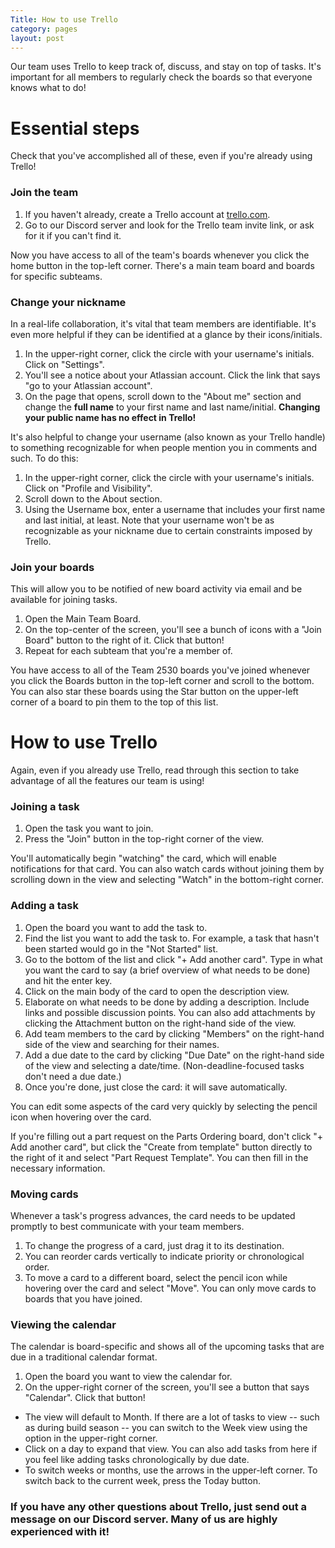 ```yaml
---
Title: How to use Trello
category: pages
layout: post
---
```


Our team uses Trello to keep track of, discuss, and stay on top of tasks. It's important for all members to regularly check the boards so that everyone knows what to do!

# Essential steps
Check that you've accomplished all of these, even if you're already using Trello!

### Join the team
1. If you haven't already, create a Trello account at [trello.com](https://trello.com).
2. Go to our Discord server and look for the Trello team invite link, or ask for it if you can't find it.

Now you have access to all of the team's boards whenever you click the home button in the top-left corner. There's a main team board and boards for specific subteams.

### Change your nickname
In a real-life collaboration, it's vital that team members are identifiable. It's even more helpful if they can be identified at a glance by their icons/initials.
1. In the upper-right corner, click the circle with your username's initials. Click on "Settings".
2. You'll see a notice about your Atlassian account. Click the link that says "go to your Atlassian account".
3. On the page that opens, scroll down to the "About me" section and change the **full name** to your first name and last name/initial. **Changing your public name has no effect in Trello!**

It's also helpful to change your username (also known as your Trello handle) to something recognizable for when people mention you in comments and such. To do this:
1. In the upper-right corner, click the circle with your username's initials. Click on "Profile and Visibility".
2. Scroll down to the About section.
3. Using the Username box, enter a username that includes your first name and last initial, at least. Note that your username won't be as recognizable as your nickname due to certain constraints imposed by Trello.

### Join your boards
This will allow you to be notified of new board activity via email and be available for joining tasks.
1. Open the Main Team Board.
2. On the top-center of the screen, you'll see a bunch of icons with a "Join Board" button to the right of it. Click that button!
3. Repeat for each subteam that you're a member of.

You have access to all of the Team 2530 boards you've joined whenever you click the Boards button in the top-left corner and scroll to the bottom. You can also star these boards using the Star button on the upper-left corner of a board to pin them to the top of this list.

# How to use Trello
Again, even if you already use Trello, read through this section to take advantage of all the features our team is using!

### Joining a task
1. Open the task you want to join.
2. Press the "Join" button in the top-right corner of the view.

You'll automatically begin "watching" the card, which will enable notifications for that card. You can also watch cards without joining them by scrolling down in the view and selecting "Watch" in the bottom-right corner.

### Adding a task
1. Open the board you want to add the task to.
2. Find the list you want to add the task to. For example, a task that hasn't been started would go in the "Not Started" list.
3. Go to the bottom of the list and click "+ Add another card". Type in what you want the card to say (a brief overview of what needs to be done) and hit the enter key.
4. Click on the main body of the card to open the description view.
5. Elaborate on what needs to be done by adding a description. Include links and possible discussion points. You can also add attachments by clicking the Attachment button on the right-hand side of the view.
6. Add team members to the card by clicking "Members" on the right-hand side of the view and searching for their names.
7. Add a due date to the card by clicking "Due Date" on the right-hand side of the view and selecting a date/time. (Non-deadline-focused tasks don't need a due date.)
7. Once you're done, just close the card: it will save automatically.

You can edit some aspects of the card very quickly by selecting the pencil icon when hovering over the card.

If you're filling out a part request on the Parts Ordering board, don't click "+ Add another card", but click the "Create from template" button directly to the right of it and select "Part Request Template". You can then fill in the necessary information.

### Moving cards
Whenever a task's progress advances, the card needs to be updated promptly to best communicate with your team members.
1. To change the progress of a card, just drag it to its destination.
2. You can reorder cards vertically to indicate priority or chronological order.
3. To move a card to a different board, select the pencil icon while hovering over the card and select "Move". You can only move cards to boards that you have joined.

### Viewing the calendar
The calendar is board-specific and shows all of the upcoming tasks that are due in a traditional calendar format.
1. Open the board you want to view the calendar for.
2. On the upper-right corner of the screen, you'll see a button that says "Calendar". Click that button!

* The view will default to Month. If there are a lot of tasks to view -- such as during build season -- you can switch to the Week view using the option in the upper-right corner.
* Click on a day to expand that view. You can also add tasks from here if you feel like adding tasks chronologically by due date.
* To switch weeks or months, use the arrows in the upper-left corner. To switch back to the current week, press the Today button.

### If you have any other questions about Trello, just send out a message on our Discord server. Many of us are highly experienced with it!